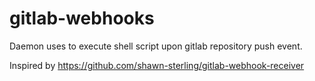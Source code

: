 # gitlab-webhooks
Daemon uses to execute shell script upon gitlab repository push event.



Inspired by https://github.com/shawn-sterling/gitlab-webhook-receiver
